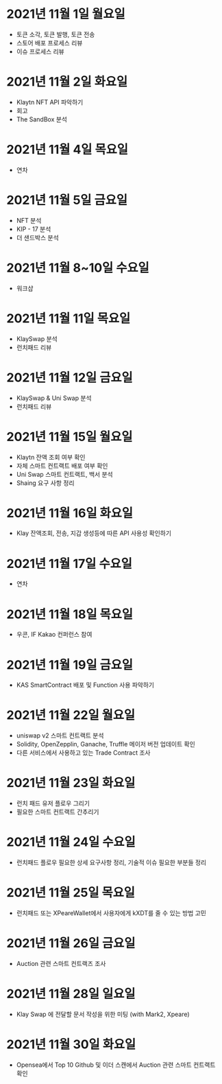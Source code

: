 # 2021년 11월 1일 월요일 

- 토큰 소각, 토큰 발행, 토큰 전송 
- 스토어 배포 프로세스 리뷰 
- 이슈 프로세스 리뷰 

# 2021년 11월 2일 화요일 

- Klaytn NFT API 파악하기 
- 회고
- The SandBox 분석  

# 2021년 11월 4일 목요일 

- 연차

# 2021년 11월 5일 금요일 

- NFT 분석
- KIP - 17 분석
- 더 샌드박스 분석 

# 2021년 11월 8~10일 수요일 

- 워크샵

# 2021년 11월 11일 목요일 

- KlaySwap 분석
- 런치패드 리뷰 

# 2021년 11월 12일 금요일 

- KlaySwap & Uni Swap 분석
- 런치패드 리뷰

# 2021년 11월 15일 월요일 

- Klaytn 잔액 조회 여부 확인 
- 자체 스마트 컨트랙트 배포 여부 확인
- Uni Swap 스마트 컨트랙트, 백서 분석 
- Shaing 요구 사항 정리 

# 2021년 11월 16일 화요일 

- Klay 잔액조회, 전송, 지갑 생성등에 따른 API 사용성 확인하기 

# 2021년 11월 17일 수요일

- 연차 

# 2021년 11월 18일 목요일 

- 우콘, IF Kakao 컨퍼런스 참여 

# 2021년 11월 19일 금요일 

- KAS SmartContract 배포 및 Function 사용 파악하기

# 2021년 11월 22일 월요일 

- uniswap v2 스마트 컨트랙트 분석 
- Solidity, OpenZepplin, Ganache, Truffle 메이저 버전 업데이트 확인 
- 다른 서비스에서 사용하고 있는 Trade Contract 조사

# 2021년 11월 23일 화요일 

- 런치 패드 유저 플로우 그리기 
- 필요한 스마트 컨트랙트 간추리기 

# 2021년 11월 24일 수요일 

- 런치패드 플로우 필요한 상세 요구사항 정리, 기술적 이슈 필요한 부분들 정리 

# 2021년 11월 25일 목요일 

- 런치패드 또는 XPeareWallet에서 사용자에게 kXDT를 줄 수 있는 방법 고민 

# 2021년 11월 26일 금요일 

- Auction 관련 스마트 컨트랙즈 조사

# 2021년 11월 28일 일요일

- Klay Swap 에 전달할 문서 작성을 위한 미팅 (with Mark2, Xpeare)

# 2021년 11월 30일 화요일 

- Opensea에서 Top 10 Github 및 이더 스캔에서 Auction 관련 스마트 컨트랙트 확인  

